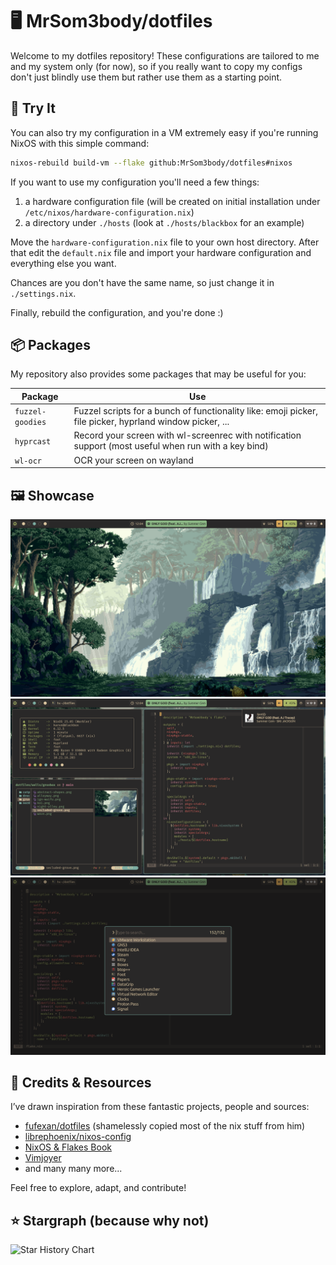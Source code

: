 # 🖥️ MrSom3body/dotfiles

Welcome to my dotfiles repository! These configurations are tailored to me and
my system only (for now), so if you really want to copy my configs don't just
blindly use them but rather use them as a starting point.

## 🧪 Try It

You can also try my configuration in a VM extremely easy if you're running NixOS
with this simple command:

```bash
nixos-rebuild build-vm --flake github:MrSom3body/dotfiles#nixos
```

If you want to use my configuration you'll need a few things:

1. a hardware configuration file (will be created on initial installation under
   `/etc/nixos/hardware-configuration.nix`)
2. a directory under `./hosts` (look at `./hosts/blackbox` for an example)

Move the `hardware-configuration.nix` file to your own host directory. After
that edit the `default.nix` file and import your hardware configuration and
everything else you want.

Chances are you don't have the same name, so just change it in `./settings.nix`.

Finally, rebuild the configuration, and you're done :)

## 📦 Packages

My repository also provides some packages that may be useful for you:

| Package          | Use                                                                                                      |
| ---------------- | -------------------------------------------------------------------------------------------------------- |
| `fuzzel-goodies` | Fuzzel scripts for a bunch of functionality like: emoji picker, file picker, hyprland window picker, ... |
| `hyprcast`       | Record your screen with wl-screenrec with notification support (most useful when run with a key bind)    |
| `wl-ocr`         | OCR your screen on wayland                                                                               |

## 🖼️ Showcase

![Desktop Preview](assets/desktop.png)
![Windows Preview](assets/windows.png)
![Launcher Preview](assets/launcher.png)

## 💾 Credits & Resources

I’ve drawn inspiration from these fantastic projects, people and sources:

- [fufexan/dotfiles](https://github.com/fufexan/dotfiles) (shamelessly copied
  most of the nix stuff from him)
- [librephoenix/nixos-config](https://github.com/librephoenix/nixos-config)
- [NixOS & Flakes Book](https://nixos-and-flakes.thiscute.world/)
- [Vimjoyer](https://www.youtube.com/@vimjoyer)
- and many many more...

Feel free to explore, adapt, and contribute!

## ⭐ Stargraph (because why not)

<picture>
  <source media="(prefers-color-scheme: dark)"
  srcset="https://api.star-history.com/svg?repos=MrSom3body/dotfiles&type=Date&theme=dark"/>
  <source media="(prefers-color-scheme: light)"
  srcset="https://api.star-history.com/svg?repos=MrSom3body/dotfiles&type=Date"/>
  <img alt="Star History Chart"
  src="https://api.star-history.com/svg?repos=MrSom3body/dotfiles&type=Date"/>
</picture>
